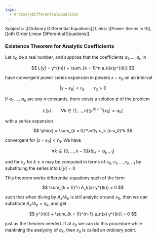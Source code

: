 ```yaml
---
tags:
  - OrdinaryDifferentialEquations
---
```

Subjects: [[Ordinary Differential Equations]]
Links: [[Power Series in R]], [[nth Order Linear Differential Equations]]
### Existence Theorem for Analytic Coefficients

Let $x_0$ be a real number, and suppose that the coefficients $a_1, \dots, a_n$ in 

$$
L[y] = y^{(n)} + \sum_{k = 1}^n a_k(x)y^{(k)} 
$$

have convergent power series expansion in powers $x- x_0$ on an interval 

$$
|x-x_0| <r_0 \qquad r_0 >0
$$

If $\alpha_1, \dots, \alpha_n$ are any $n$ constants, there exists a solution $\phi$ of the problem 

$$
L(y) \qquad \forall k \in\{1,\dots, n\}[ y^{(k-1)}(x_0) = \alpha_k]
$$

with a series expansion 

$$
\phi(x) = \sum_{k = 0}^\infty c_k (x-x_0)^k
$$

convergent for $|x-x_0|< r_0$. We have 

$$
\forall k \in\{0,\dots, n-1\}[k! c_k = \alpha_{k+1} ]
$$

and for $c_k$  for $k \ge n$ may be computed in terms of $c_0, c_1,\dots, c_{n-1}$ by substituing the series into $L[y] = 0$

This theorem works differential equations such of the form 

$$
\sum_{k = 0}^n A_k(x) y^{(k)} = 0
$$

such that when diving by $A_k /A_n$ is still analytic around $x_0$, then we can substitute $A_k /A_n = a_k$, and get 

$$
y^{(n)} + \sum_{k = 0}^{n-1} a_n(x) y^{(k)} = 0
$$

just as the theorem needed. If at $x_0$ we can do this procedure while mantining the analycity of $a_k$, then $x_0$ is called an *ordinary point*.